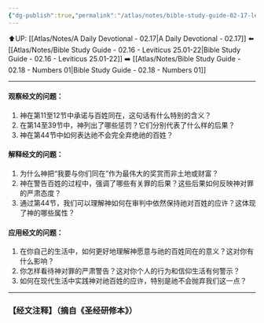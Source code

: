 ```yaml
---
{"dg-publish":true,"permalink":"/atlas/notes/bible-study-guide-02-17-leviticus-26/"}
---
```


⬆️UP: [[Atlas/Notes/A Daily Devotional - 02.17\|A Daily Devotional - 02.17]]
⬅️ [[Atlas/Notes/Bible Study Guide - 02.16 - Leviticus 25.01-22\|Bible Study Guide - 02.16 - Leviticus 25.01-22]]
➡️ [[Atlas/Notes/Bible Study Guide - 02.18 - Numbers 01\|Bible Study Guide - 02.18 - Numbers 01]] 

---

#### 观察经文的问题：
1. 神在第11至12节中承诺与百姓同在，这句话有什么特别的含义？  
2. 在第14至39节中，神列出了哪些惩罚？它们分别代表了什么样的后果？  
3. 神在第44节中如何表达祂不会完全弃绝祂的百姓？  

#### 解释经文的问题：
1. 为什么神把“我要与你们同在”作为最伟大的奖赏而非土地或财富？  
2. 神在警告百姓的过程中，强调了哪些有关罪的后果？这些后果如何反映神对罪的严肃态度？  
3. 通过第44节，我们可以理解神如何在审判中依然保持祂对百姓的应许？这体现了神的哪些属性？

#### 应用经文的问题：
1. 在你自己的生活中，如何更好地理解神愿意与祂的百姓同在的意义？这对你有什么影响？  
2. 你怎样看待神对罪的严肃警告？这对你个人的行为和信仰生活有何警示？  
3. 如何在现代生活中实践神对祂百姓的应许，特别是祂不会抛弃我们这一点？

---
### 【经文注释】（摘自《圣经研修本》）

